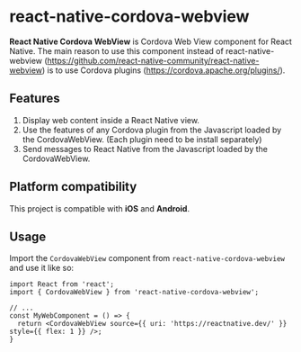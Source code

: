 # react-native-cordova-webview

**React Native Cordova WebView** is Cordova Web View component for React Native. The main reason to use this component instead of react-native-webview (https://github.com/react-native-community/react-native-webview) is to use Cordova plugins (https://cordova.apache.org/plugins/).

## Features

1. Display web content inside a React Native view.
2. Use the features of any Cordova plugin from the Javascript loaded by the CordovaWebView. (Each plugin need to be install separately)
3. Send messages to React Native from the Javascript loaded by the CordovaWebView.

## Platform compatibility

This project is compatible with **iOS** and  **Android**.  

## Usage

Import the `CordovaWebView` component from `react-native-cordova-webview` and use it like so:

```tsx
import React from 'react';
import { CordovaWebView } from 'react-native-cordova-webview';

// ...
const MyWebComponent = () => {
  return <CordovaWebView source={{ uri: 'https://reactnative.dev/' }} style={{ flex: 1 }} />;
}
```
